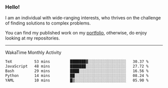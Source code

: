 ### Hello!

I am an individual with wide-ranging interests, who thrives on the challenge of finding solutions to complex problems.

You can find my published work on my [portfolio](https://bumbleboss.xyz/work), otherwise, do enjoy looking at my repositories.

---

WakaTime Monthly Activity

<!--START_SECTION:waka-->

```txt
TeX          53 mins         ███████▓░░░░░░░░░░░░░░░░░   30.37 %
JavaScript   48 mins         ███████░░░░░░░░░░░░░░░░░░   27.72 %
Bash         29 mins         ████░░░░░░░░░░░░░░░░░░░░░   16.56 %
Python       14 mins         ██░░░░░░░░░░░░░░░░░░░░░░░   08.24 %
YAML         10 mins         █▒░░░░░░░░░░░░░░░░░░░░░░░   05.90 %
```

<!--END_SECTION:waka-->
